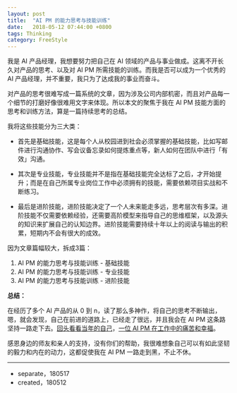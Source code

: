 ```yaml
---
layout: post
title:  "AI PM 的能力思考与技能训练"
date:   2018-05-12 07:44:00 +0800
tags: Thinking
category: FreeStyle
---
```


我是 AI 产品经理，我想要努力把自己在 AI 领域的产品与事业做成。这离不开长久对产品的思考、以及对 AI PM 所需技能的训练。而我是否可以成为一个优秀的 AI 产品经理，并不重要，我只为了达成我的事业而奋斗。

对产品的思考很难写成一篇系统的文章，因为涉及公司内部机密，而且对产品每一个细节的打磨好像很难用文字来体现。所以本文的聚焦于我在 AI PM 技能方面的思考和训练方法，算是一篇持续思考的总结。

我将这些技能分为三大类：

- 首先是基础技能，这是每个人从校园进到社会必须掌握的基础技能，比如写邮件进行沟通协作、写会议备忘录如何提炼重点等，新人如何在团队中进行「有效」沟通。

- 其次是专业技能，专业技能并不是指在基础技能完全达标了之后，才开始提升；而是在自己所属专业岗位工作中必须拥有的技能，需要依赖项目实战和不断练习。

- 最后是进阶技能，进阶技能决定了一个人未来能走多远，思考层次有多深。进阶技能不仅需要依赖经验，还需要高阶模型来指导自己的思维框架，以及源头的知识来扩展自己的认知边界。进阶技能需要持续十年以上的阅读与输出的积累，短期内不会有很大的成效。

因为文章篇幅较大，拆成3篇：

1. AI PM 的能力思考与技能训练 - 基础技能
2. AI PM 的能力思考与技能训练 - 专业技能
3. AI PM 的能力思考与技能训练 - 进阶技能

**总结：**

在经历了多个 AI 产品的从 0 到 n，读了那么多神作，将自己的思考不断输出，嗯，就会发现，自己在前进的道路上，已经走了很远，并且我会在 AI PM 这条路坚持一路走下去。[回头看看当年的自己](http://www.ramywu.com/freestyle/2017/10/31/Look-Back-On-My-Past/)，[一位 AI PM 在工作中的痛苦和幸福](http://www.ramywu.com/work/2018/01/26/Happiness-In-Work/)。

感恩身边的师友和亲人的支持，没有你们的帮助，我很难想象自己可以有如此坚韧的毅力和内在的动力，这都促使我在 AI PM 一路走到黑，不止不休。

---

- separate，180517
- created，180512
